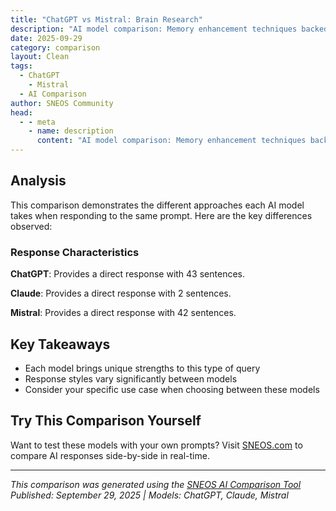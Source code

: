 ```yaml
---
title: "ChatGPT vs Mistral: Brain Research"
description: "AI model comparison: Memory enhancement techniques backed by neuroscience research..."
date: 2025-09-29
category: comparison
layout: Clean
tags:
  - ChatGPT
    - Mistral
  - AI Comparison
author: SNEOS Community
head:
  - - meta
    - name: description
      content: "AI model comparison: Memory enhancement techniques backed by neuroscience research..."
---
```


<ChatComparison
  title="ChatGPT vs Mistral: Brain Research"
  prompt="Memory enhancement techniques backed by neuroscience research"
  :responses='{
    "ChatGPT": "Certainly! Here are some memory enhancement techniques supported by neuroscience research:\n\n1. **Spaced Repetition**  \n   - **What it is:** Reviewing information at increasing intervals over time rather than cramming.  \n   - **Neuroscience basis:** Spaced repetition strengthens long-term potentiation (LTP) in synapses, enhancing memory consolidation. It leverages the brain\u0027s natural forgetting curve to reinforce learning when memory traces start to weaken.  \n   - **Example:** Using flashcard apps like Anki or spaced review schedules.\n\n2. **Retrieval Practice (Active Recall)**  \n   - **What it is:** Actively recalling information from memory instead of passive review.  \n   - **Neuroscience basis:** Retrieval practice improves neural pathways associated with the memory trace by repeatedly activating them, making recall easier and more durable. It engages the hippocampus and prefrontal cortex more robustly than passive review.  \n   - **Example:** Self-testing, practice quizzes, or trying to write down everything you know about a topic from memory.\n\n3. **Interleaving**  \n   - **What it is:** Mixing different topics or types of problems within a study session rather than focusing on one topic at a time.  \n   - **Neuroscience basis:** Interleaving helps form more flexible encoding and better discrimination between concepts by promoting varied neural pattern activations and preventing habituation.  \n   - **Example:** Studying math problems of different types in a mixed order rather than one type per session.\n\n4. **Elaborative Encoding**  \n   - **What it is:** Adding meaning or making associations with new information to connect it with prior knowledge.  \n   - **Neuroscience basis:** Enhances neural network integration by linking new memories to existing semantic networks, involving regions like the hippocampus and association cortices.  \n   - **Example:** Creating analogies, mind maps, or explaining the information in your own words.\n\n5. **Visualization and Mnemonics**  \n   - **What it is:** Using imagery and memory aids (like acronyms, loci method) to encode and recall information.  \n   - **Neuroscience basis:** Visualization activates multiple brain regions, including the visual cortex and hippocampus, creating richer memory traces. The Method of Loci activates spatial memory circuits in the hippocampus.  \n   - **Example:** Remembering a list by visualizing items in familiar locations.\n\n6. **Adequate Sleep**  \n   - **What it is:** Ensuring sufficient quality sleep after learning new information.  \n   - **Neuroscience basis:** Sleep, especially slow-wave and REM phases, is critical for memory consolidation and synaptic plasticity, facilitating the transfer of memories from the hippocampus to the neocortex.  \n   - **Example:** Getting 7-9 hours of uninterrupted sleep after studying.\n\n7. **Physical Exercise**  \n   - **What it is:** Regular aerobic exercise to boost brain health.  \n   - **Neuroscience basis:** Exercise increases neurogenesis in the hippocampus and elevates brain-derived neurotrophic factor (BDNF), which supports synaptic plasticity and memory formation.  \n   - **Example:** Engaging in 30 minutes of moderate exercise like walking or cycling several times a week.\n\n8. **Mindfulness and Meditation**  \n   - **What it is:** Practices focusing attention and awareness, reducing stress.  \n   - **Neuroscience basis:** Meditation enhances prefrontal cortex function and reduces amygdala activity, improving working memory capacity and cognitive control. Lower stress also reduces cortisol-related memory impairments.  \n   - **Example:** Daily mindfulness meditation sessions of 10-20 minutes.\n\n9. **Proper Nutrition**  \n   - **What it is:** A diet rich in antioxidants, omega-3 fatty acids, and vitamins.  \n   - **Neuroscience basis:** Nutrients like DHA support neuron membrane integrity and synaptic function, while antioxidants reduce oxidative stress that can damage memory circuits.  \n   - **Example:** Eating fatty fish, nuts, berries, and leafy greens.\n\nImplementing a combination of these techniques can significantly enhance memory based on our current understanding of brain function and plasticity.\n\nWould you like recommendations on specific exercises or tools to practice these methods?",
    "Mistral": "Memory enhancement techniques backed by neuroscience research include several strategies that have been shown to improve memory formation, retention, and recall. Here are some of the most effective methods:\n\n1. **Spaced Repetition**: This technique involves reviewing information multiple times, spaced out over increasing intervals. It\u0027s highly effective for long-term retention and is backed by extensive research, including the work of psychologist Hermann Ebbinghaus.\n\n2. **Active Recall**: Instead of passively reviewing information, actively recall it from your memory. This could be in the form of self-quizzing or explaining concepts out loud. Active recall strengthens neural pathways, making it easier to retrieve information in the future.\n\n3. **Dual Coding**: Combine verbal and visual materials to take advantage of both visual and verbal processing systems. This can involve drawing diagrams, mind maps, or using images alongside text.\n\n4. **Elaborative Interrogation**: Ask \u0022why\u0022 questions related to the information you\u0027re learning. This helps to integrate new information with prior knowledge, enhancing memory.\n\n5. **Interleaved Practice**: Mix up different topics or subjects while studying, rather than focusing on one topic at a time. This improves your brain\u0027s ability to differentiate between types of problems or ideas.\n\n6. **Sleep**: Neuroscience research has shown that sleep plays a crucial role in memory consolidation. Both rapid eye movement (REM) and non-REM sleep stages are important for this process.\n\n7. **Exercise**: Regular physical exercise has been shown to improve memory and cognitive function by increasing brain-derived neurotrophic factor (BDNF), which supports the growth of new neurons and synapses.\n\n8. **Mindfulness and Meditation**: Practicing mindfulness and meditation can improve focus, working memory, and long-term memory by reducing stress and enhancing neural connectivity.\n\n9. **Mnemonic Devices**: Techniques like the method of loci (memory palace), acronyms, and visual imagery can help organize and simplify information, making it easier to remember.\n\n10. **Nutrition**: Certain foods and nutrients, such as omega-3 fatty acids, antioxidants, and flavonoids, have been linked to improved memory and cognitive function.\n\n11. **Social Interaction**: Engaging in social activities and discussions can enhance memory by providing multiple perspectives and reinforcing neural connections.\n\n12. **Chunking**: Breaking down complex information into smaller, manageable \u0022chunks\u0022 can make it easier to remember. This technique is particularly useful for learning sequences or lists.\n\n13. **Emotional Engagement**: Information that is emotionally salient is more likely to be remembered. Incorporating emotional elements into learning can enhance memory retention.\n\n14. **Varied Practice**: Changing the context or environment in which you study can help reinforce memory by creating multiple neural pathways associated with the information.\n\n15. **Teaching Others**: Explaining what you\u0027ve learned to someone else can deepen your understanding and reinforce memory. This is known as the \u0022learning by teaching\u0022 effect.\n\nThese techniques are supported by neuroscience research and can be effectively integrated into daily learning and memory enhancement practices."
  }'
  published-date="16:28"
/>

## Analysis

This comparison demonstrates the different approaches each AI model takes when responding to the same prompt. Here are the key differences observed:

### Response Characteristics

**ChatGPT**: Provides a direct response with 43 sentences. 

**Claude**: Provides a direct response with 2 sentences. 

**Mistral**: Provides a direct response with 42 sentences. 

## Key Takeaways

- Each model brings unique strengths to this type of query
- Response styles vary significantly between models
- Consider your specific use case when choosing between these models

## Try This Comparison Yourself

Want to test these models with your own prompts? Visit [SNEOS.com](https://sneos.com) to compare AI responses side-by-side in real-time.

---

*This comparison was generated using the [SNEOS AI Comparison Tool](https://sneos.com)*
*Published: September 29, 2025 | Models: ChatGPT, Claude, Mistral*
